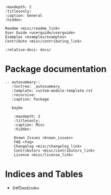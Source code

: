 ```{toctree}
:maxdepth: 2
:titlesonly:
:caption: General
:hidden:

Readme <misc/readme_link>
User Guide <userguide/userguide>
Examples <examples/examples>
Contribute <misc/contributing_link>
```

```{include} ../README.md
:relative-docs: docs/
```

# Package documentation
```{eval-rst}
.. autosummary::
   :toctree: _autosummary
   :template: custom-module-template.rst
   :recursive:
   :caption: Package

   baybe
```

```{toctree}
    :maxdepth: 2
    :titlesonly:
    :caption: Misc
    :hidden:

    Known Issues <known_issues>
    FAQ <faq>
    Changelog <misc/changelog_link>
    Contributors <misc/contributors_link>
    License <misc/license_link>
```

# Indices and Tables

- {ref}`modindex`
